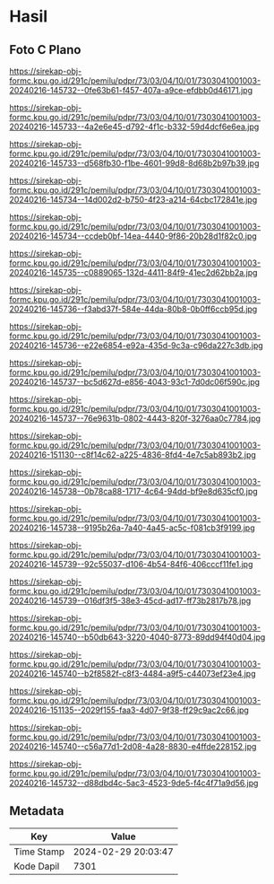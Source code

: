 # Hasil

## Foto C Plano

https://sirekap-obj-formc.kpu.go.id/291c/pemilu/pdpr/73/03/04/10/01/7303041001003-20240216-145732--0fe63b61-f457-407a-a9ce-efdbb0d46171.jpg

https://sirekap-obj-formc.kpu.go.id/291c/pemilu/pdpr/73/03/04/10/01/7303041001003-20240216-145733--4a2e6e45-d792-4f1c-b332-59d4dcf6e6ea.jpg

https://sirekap-obj-formc.kpu.go.id/291c/pemilu/pdpr/73/03/04/10/01/7303041001003-20240216-145733--d568fb30-f1be-4601-99d8-8d68b2b97b39.jpg

https://sirekap-obj-formc.kpu.go.id/291c/pemilu/pdpr/73/03/04/10/01/7303041001003-20240216-145734--14d002d2-b750-4f23-a214-64cbc172841e.jpg

https://sirekap-obj-formc.kpu.go.id/291c/pemilu/pdpr/73/03/04/10/01/7303041001003-20240216-145734--ccdeb0bf-14ea-4440-9f86-20b28d1f82c0.jpg

https://sirekap-obj-formc.kpu.go.id/291c/pemilu/pdpr/73/03/04/10/01/7303041001003-20240216-145735--c0889065-132d-4411-84f9-41ec2d62bb2a.jpg

https://sirekap-obj-formc.kpu.go.id/291c/pemilu/pdpr/73/03/04/10/01/7303041001003-20240216-145736--f3abd37f-584e-44da-80b8-0b0ff6ccb95d.jpg

https://sirekap-obj-formc.kpu.go.id/291c/pemilu/pdpr/73/03/04/10/01/7303041001003-20240216-145736--e22e6854-e92a-435d-9c3a-c96da227c3db.jpg

https://sirekap-obj-formc.kpu.go.id/291c/pemilu/pdpr/73/03/04/10/01/7303041001003-20240216-145737--bc5d627d-e856-4043-93c1-7d0dc06f590c.jpg

https://sirekap-obj-formc.kpu.go.id/291c/pemilu/pdpr/73/03/04/10/01/7303041001003-20240216-145737--76e9631b-0802-4443-820f-3276aa0c7784.jpg

https://sirekap-obj-formc.kpu.go.id/291c/pemilu/pdpr/73/03/04/10/01/7303041001003-20240216-151130--c8f14c62-a225-4836-8fd4-4e7c5ab893b2.jpg

https://sirekap-obj-formc.kpu.go.id/291c/pemilu/pdpr/73/03/04/10/01/7303041001003-20240216-145738--0b78ca88-1717-4c64-94dd-bf9e8d635cf0.jpg

https://sirekap-obj-formc.kpu.go.id/291c/pemilu/pdpr/73/03/04/10/01/7303041001003-20240216-145738--9195b26a-7a40-4a45-ac5c-f081cb3f9199.jpg

https://sirekap-obj-formc.kpu.go.id/291c/pemilu/pdpr/73/03/04/10/01/7303041001003-20240216-145739--92c55037-d106-4b54-84f6-406cccf11fe1.jpg

https://sirekap-obj-formc.kpu.go.id/291c/pemilu/pdpr/73/03/04/10/01/7303041001003-20240216-145739--016df3f5-38e3-45cd-ad17-ff73b2817b78.jpg

https://sirekap-obj-formc.kpu.go.id/291c/pemilu/pdpr/73/03/04/10/01/7303041001003-20240216-145740--b50db643-3220-4040-8773-89dd94f40d04.jpg

https://sirekap-obj-formc.kpu.go.id/291c/pemilu/pdpr/73/03/04/10/01/7303041001003-20240216-145740--b2f8582f-c8f3-4484-a9f5-c44073ef23e4.jpg

https://sirekap-obj-formc.kpu.go.id/291c/pemilu/pdpr/73/03/04/10/01/7303041001003-20240216-151135--2029f155-faa3-4d07-9f38-ff29c9ac2c66.jpg

https://sirekap-obj-formc.kpu.go.id/291c/pemilu/pdpr/73/03/04/10/01/7303041001003-20240216-145740--c56a77d1-2d08-4a28-8830-e4ffde228152.jpg

https://sirekap-obj-formc.kpu.go.id/291c/pemilu/pdpr/73/03/04/10/01/7303041001003-20240216-145732--d88dbd4c-5ac3-4523-9de5-f4c4f71a9d56.jpg


## Metadata

| Key        | Value               |
| ---------- | ------------------- |
| Time Stamp | 2024-02-29 20:03:47 |
| Kode Dapil | 7301                |




